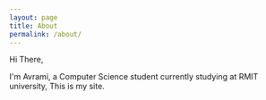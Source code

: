 ```yaml
---
layout: page
title: About
permalink: /about/
---
```

Hi There,

I'm Avrami, a Computer Science student currently studying at RMIT university, This is my site.
